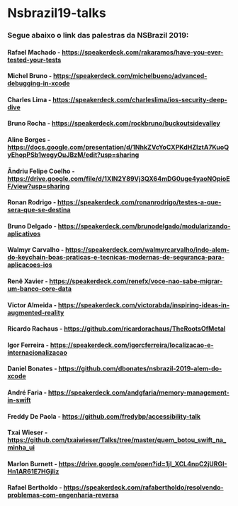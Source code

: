 # Nsbrazil19-talks

### Segue abaixo o link das palestras da NSBrazil 2019:

#### Rafael Machado - <https://speakerdeck.com/rakaramos/have-you-ever-tested-your-tests>

#### Michel Bruno - <https://speakerdeck.com/michelbueno/advanced-debugging-in-xcode> 

#### Charles Lima - <https://speakerdeck.com/charleslima/ios-security-deep-dive>

#### Bruno Rocha - <https://speakerdeck.com/rockbruno/buckoutsidevalley>

#### Aline Borges - <https://docs.google.com/presentation/d/1NhkZVcYoCXPKdHZIztA7KuoQyEhopPSb1wegyOuJBzM/edit?usp=sharing>

#### Ândriu Felipe Coelho - <https://drive.google.com/file/d/1XlN2Y89Vj3QX64mDG0uge4yaoNOpioEF/view?usp=sharing>

#### Ronan Rodrigo - <https://speakerdeck.com/ronanrodrigo/testes-a-que-sera-que-se-destina>

#### Bruno Delgado - <https://speakerdeck.com/brunodelgado/modularizando-aplicativos>

#### Walmyr Carvalho - <https://speakerdeck.com/walmyrcarvalho/indo-alem-do-keychain-boas-praticas-e-tecnicas-modernas-de-seguranca-para-aplicacoes-ios>

#### Renê Xavier - <https://speakerdeck.com/renefx/voce-nao-sabe-migrar-um-banco-core-data>

#### Victor Almeida - <https://speakerdeck.com/victorabda/inspiring-ideas-in-augmented-reality>

#### Ricardo Rachaus - <https://github.com/ricardorachaus/TheRootsOfMetal>

#### Igor Ferreira - <https://speakerdeck.com/igorcferreira/localizacao-e-internacionalizacao>

#### Daniel Bonates - <https://github.com/dbonates/nsbrazil-2019-alem-do-xcode>

#### André Faria - <https://speakerdeck.com/andgfaria/memory-management-in-swift>

#### Freddy De Paola - <https://github.com/fredybp/accessibility-talk>

#### Txai Wieser - <https://github.com/txaiwieser/Talks/tree/master/quem_botou_swift_na_minha_ui>

#### Marlon Burnett - <https://drive.google.com/open?id=1jl_XCL4npC2jURGI-Hn1AR61E7HGjliz> 

#### Rafael Bertholdo - <https://speakerdeck.com/rafabertholdo/resolvendo-problemas-com-engenharia-reversa>
